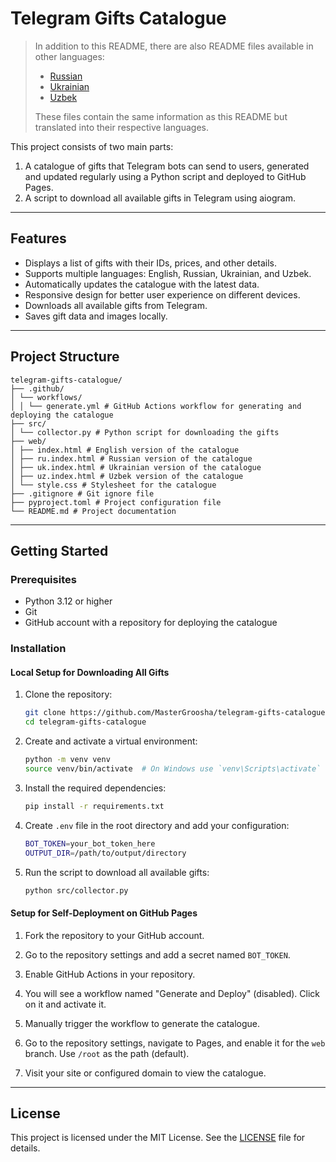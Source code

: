 # Telegram Gifts Catalogue

> In addition to this README, there are also README files available in other languages:
>
> - [Russian](RU.README.md)
> - [Ukrainian](UK.README.md)
> - [Uzbek](UZ.README.md)
>
> These files contain the same information as this README but translated into their respective languages.

This project consists of two main parts:
1. A catalogue of gifts that Telegram bots can send to users, generated and updated regularly using a Python script and deployed to GitHub Pages.
2. A script to download all available gifts in Telegram using aiogram.

---

## Features

- Displays a list of gifts with their IDs, prices, and other details.
- Supports multiple languages: English, Russian, Ukrainian, and Uzbek.
- Automatically updates the catalogue with the latest data.
- Responsive design for better user experience on different devices.
- Downloads all available gifts from Telegram.
- Saves gift data and images locally.

---

## Project Structure

```plaintext
telegram-gifts-catalogue/ 
├── .github/ 
│ └── workflows/ 
│ │ └── generate.yml # GitHub Actions workflow for generating and deploying the catalogue 
├── src/ 
│ └── collector.py # Python script for downloading the gifts
├── web/ 
│ ├── index.html # English version of the catalogue 
│ ├── ru.index.html # Russian version of the catalogue 
│ ├── uk.index.html # Ukrainian version of the catalogue 
│ ├── uz.index.html # Uzbek version of the catalogue 
│ └── style.css # Stylesheet for the catalogue 
├── .gitignore # Git ignore file
├── pyproject.toml # Project configuration file
└── README.md # Project documentation
```

---

## Getting Started

### Prerequisites

- Python 3.12 or higher
- Git
- GitHub account with a repository for deploying the catalogue

### Installation

#### Local Setup for Downloading All Gifts

1. Clone the repository:
    ```sh
    git clone https://github.com/MasterGroosha/telegram-gifts-catalogue.git
    cd telegram-gifts-catalogue
    ```

2. Create and activate a virtual environment:
    ```sh
    python -m venv venv
    source venv/bin/activate  # On Windows use `venv\Scripts\activate`
    ```

3. Install the required dependencies:
    ```sh
    pip install -r requirements.txt
    ```

4. Create `.env` file in the root directory and add your configuration:
    ```sh
    BOT_TOKEN=your_bot_token_here
    OUTPUT_DIR=/path/to/output/directory
    ```

5. Run the script to download all available gifts:
    ```sh
    python src/collector.py
    ```

#### Setup for Self-Deployment on GitHub Pages

1. Fork the repository to your GitHub account.

2. Go to the repository settings and add a secret named `BOT_TOKEN`.

3. Enable GitHub Actions in your repository.

4. You will see a workflow named "Generate and Deploy" (disabled). Click on it and activate it.

5. Manually trigger the workflow to generate the catalogue.

6. Go to the repository settings, navigate to Pages, and enable it for the `web` branch. Use `/root` as the path (default).

7. Visit your site or configured domain to view the catalogue.

---

## License

This project is licensed under the MIT License. See the [LICENSE](LICENSE) file for details.